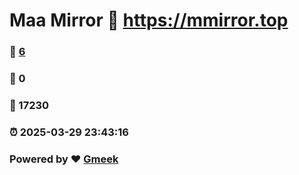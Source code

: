 # Maa Mirror :link: https://mmirror.top 
### :page_facing_up: [6](https://mmirror.top/tag.html) 
### :speech_balloon: 0 
### :hibiscus: 17230 
### :alarm_clock: 2025-03-29 23:43:16 
### Powered by :heart: [Gmeek](https://github.com/Meekdai/Gmeek)

